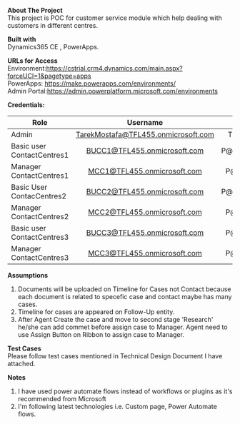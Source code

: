 **About The Project**<br />
This project is POC for customer service module which help dealing with customers in different centres.<br />

**Built with**<br />
Dynamics365 CE , PowerApps.<br />

**URLs for Access**<br />
Environment:https://cstrial.crm4.dynamics.com/main.aspx?forceUCI=1&pagetype=apps <br />
PowerApps: https://make.powerapps.com/environments/ <br />
Admin Portal:https://admin.powerplatform.microsoft.com/environments <br />

**Credentials:**<br />

| Role        | Username           | Password  |
| ------------- |:-------------:| -----:|
| Admin      | TarekMostafa@TFL455.onmicrosoft.com | TFLP@ssW0rd |
|Basic user ContactCentres1 |    BUCC1@TFL455.onmicrosoft.com      |P@ssW0rddCC1|
|Manager ContactCentres1    |    MCC1@TFL455.onmicrosoft.com       |P@ssW0rdCC1|
|Basic User ContacCentres2  |    BUCC2@TFL455.onmicrosoft.com      |P@ssW0rddCC2|
|Manager ContactCentres2    |    MCC2@TFL455.onmicrosoft.com       |P@ssW0rdCC2|
|Basic user ContactCentres3 |     BUCC3@TFL455.onmicrosoft.com     |P@ssW0rdCC3|
|Manager ContactCentres3    |    MCC3@TFL455.onmicrosoft.com       |P@ssW0rdCC3|

**Assumptions**<br />
1. Documents will be uploaded on Timeline for Cases not Contact because each document is related to specefic case and contact maybe has many cases.
2. Timeline for cases are appeared on Follow-Up entity.
3. After Agent Create the case and move to second stage 'Research' he/she can add commet before assign case to Manager. Agent need to use Assign Button on Ribbon to assign case to Manager.

**Test Cases**<br />
Please follow test cases mentioned in Technical Design Document I have attached.

**Notes**<br />
1. I have used power automate flows instead of workflows or plugins as it's recommended from Microsoft
2. I'm following latest technologies i.e. Custom page, Power Automate flows.

                

